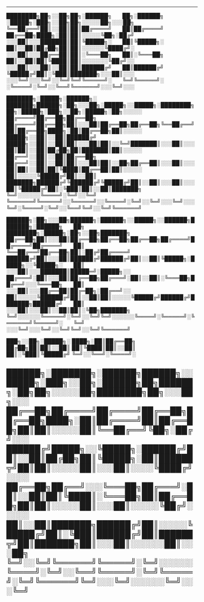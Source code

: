 -----------------------------------------------------------------------------------------------------------------

████████╗██╗░░██╗██╗░██████╗  ██╗░██████╗  ░█████╗░███╗░░██╗██╗░░░░░██╗░░░██╗
╚══██╔══╝██║░░██║██║██╔════╝  ██║██╔════╝  ██╔══██╗████╗░██║██║░░░░░╚██╗░██╔╝
░░░██║░░░███████║██║╚█████╗░  ██║╚█████╗░  ██║░░██║██╔██╗██║██║░░░░░░╚████╔╝░
░░░██║░░░██╔══██║██║░╚═══██╗  ██║░╚═══██╗  ██║░░██║██║╚████║██║░░░░░░░╚██╔╝░░
░░░██║░░░██║░░██║██║██████╔╝  ██║██████╔╝  ╚█████╔╝██║░╚███║███████╗░░░██║░░░
░░░╚═╝░░░╚═╝░░╚═╝╚═╝╚═════╝░  ╚═╝╚═════╝░  ░╚════╝░╚═╝░░╚══╝╚══════╝░░░╚═╝░░░

███████╗░█████╗░██████╗░  ███████╗██████╗░██╗░░░██╗░█████╗░░█████╗░████████╗██╗░█████╗░███╗░░██╗░█████╗░██╗░░░░░
██╔════╝██╔══██╗██╔══██╗  ██╔════╝██╔══██╗██║░░░██║██╔══██╗██╔══██╗╚══██╔══╝██║██╔══██╗████╗░██║██╔══██╗██║░░░░░
█████╗░░██║░░██║██████╔╝  █████╗░░██║░░██║██║░░░██║██║░░╚═╝███████║░░░██║░░░██║██║░░██║██╔██╗██║███████║██║░░░░░
██╔══╝░░██║░░██║██╔══██╗  ██╔══╝░░██║░░██║██║░░░██║██║░░██╗██╔══██║░░░██║░░░██║██║░░██║██║╚████║██╔══██║██║░░░░░
██║░░░░░╚█████╔╝██║░░██║  ███████╗██████╔╝╚██████╔╝╚█████╔╝██║░░██║░░░██║░░░██║╚█████╔╝██║░╚███║██║░░██║███████╗
╚═╝░░░░░░╚════╝░╚═╝░░╚═╝  ╚══════╝╚═════╝░░╚═════╝░░╚════╝░╚═╝░░╚═╝░░░╚═╝░░░╚═╝░╚════╝░╚═╝░░╚══╝╚═╝░░╚═╝╚══════╝

██████╗░██╗░░░██╗██████╗░██████╗░░█████╗░░██████╗███████╗░██████╗  ██╗  ████████╗░█████╗░██╗░░██╗███████╗
██╔══██╗██║░░░██║██╔══██╗██╔══██╗██╔══██╗██╔════╝██╔════╝██╔════╝  ██║  ╚══██╔══╝██╔══██╗██║░██╔╝██╔════╝
██████╔╝██║░░░██║██████╔╝██████╔╝██║░░██║╚█████╗░█████╗░░╚█████╗░  ██║  ░░░██║░░░███████║█████═╝░█████╗░░
██╔═══╝░██║░░░██║██╔══██╗██╔═══╝░██║░░██║░╚═══██╗██╔══╝░░░╚═══██╗  ██║  ░░░██║░░░██╔══██║██╔═██╗░██╔══╝░░
██║░░░░░╚██████╔╝██║░░██║██║░░░░░╚█████╔╝██████╔╝███████╗██████╔╝  ██║  ░░░██║░░░██║░░██║██║░╚██╗███████╗
╚═╝░░░░░░╚═════╝░╚═╝░░╚═╝╚═╝░░░░░░╚════╝░╚═════╝░╚══════╝╚═════╝░  ╚═╝  ░░░╚═╝░░░╚═╝░░╚═╝╚═╝░░╚═╝╚══════╝

███╗░░██╗░█████╗░
████╗░██║██╔══██╗
██╔██╗██║██║░░██║
██║╚████║██║░░██║
██║░╚███║╚█████╔╝
╚═╝░░╚══╝░╚════╝░

██████╗░███████╗░██████╗██████╗░░█████╗░███╗░░██╗░██████╗██╗██████╗░██╗██╗░░░░░██╗████████╗██╗░░░██╗░░░
██╔══██╗██╔════╝██╔════╝██╔══██╗██╔══██╗████╗░██║██╔════╝██║██╔══██╗██║██║░░░░░██║╚══██╔══╝╚██╗░██╔╝░░░
██████╔╝█████╗░░╚█████╗░██████╔╝██║░░██║██╔██╗██║╚█████╗░██║██████╦╝██║██║░░░░░██║░░░██║░░░░╚████╔╝░░░░
██╔══██╗██╔══╝░░░╚═══██╗██╔═══╝░██║░░██║██║╚████║░╚═══██╗██║██╔══██╗██║██║░░░░░██║░░░██║░░░░░╚██╔╝░░░░░
██║░░██║███████╗██████╔╝██║░░░░░╚█████╔╝██║░╚███║██████╔╝██║██████╦╝██║███████╗██║░░░██║░░░░░░██║░░░██╗
╚═╝░░╚═╝╚══════╝╚═════╝░╚═╝░░░░░░╚════╝░╚═╝░░╚══╝╚═════╝░╚═╝╚═════╝░╚═╝╚══════╝╚═╝░░░╚═╝░░░░░░╚═╝░░░╚═╝
-----------------------------------------------------------------------------------------------------------------
